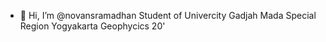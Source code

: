 - 👋 Hi, I’m @novansramadhan
Student of Univercity Gadjah Mada Special Region Yogyakarta
Geophycics 20'
<!---
novansramadhan/novansramadhan is a ✨ special ✨ repository because its `README.md` (this file) appears on your GitHub profile.
You can click the Preview link to take a look at your changes.
--->
